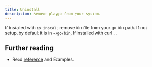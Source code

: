 ```yaml
---
title: Uninstall
description: Remove playgo from your system.
---
```


If installed with `go install` remove bin file from your go bin path. If not setup, by default it is in `~/go/bin`, If installed with curl ...

## Further reading

-   Read [reference](/playgo/reference/example) and Examples.
